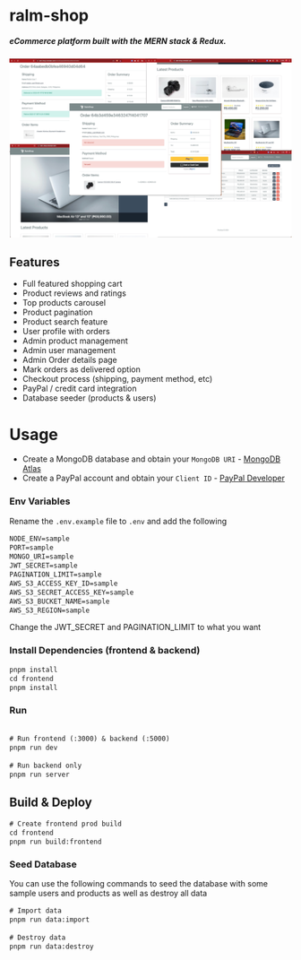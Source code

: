 # ralm-shop

##### eCommerce platform built with the MERN stack & Redux.

<img src="./frontend/public/images/screens.png">

## Features

- Full featured shopping cart
- Product reviews and ratings
- Top products carousel
- Product pagination
- Product search feature
- User profile with orders
- Admin product management
- Admin user management
- Admin Order details page
- Mark orders as delivered option
- Checkout process (shipping, payment method, etc)
- PayPal / credit card integration
- Database seeder (products & users)

# Usage

- Create a MongoDB database and obtain your `MongoDB URI` - [MongoDB Atlas](https://www.mongodb.com/cloud/atlas/register)
- Create a PayPal account and obtain your `Client ID` - [PayPal Developer](https://developer.paypal.com/)

### Env Variables

Rename the `.env.example` file to `.env` and add the following

```
NODE_ENV=sample
PORT=sample
MONGO_URI=sample
JWT_SECRET=sample
PAGINATION_LIMIT=sample
AWS_S3_ACCESS_KEY_ID=sample
AWS_S3_SECRET_ACCESS_KEY=sample
AWS_S3_BUCKET_NAME=sample
AWS_S3_REGION=sample
```

Change the JWT_SECRET and PAGINATION_LIMIT to what you want

### Install Dependencies (frontend & backend)

```
pnpm install
cd frontend
pnpm install
```

### Run

```

# Run frontend (:3000) & backend (:5000)
pnpm run dev

# Run backend only
pnpm run server
```

## Build & Deploy

```
# Create frontend prod build
cd frontend
pnpm run build:frontend
```

### Seed Database

You can use the following commands to seed the database with some sample users and products as well as destroy all data

```
# Import data
pnpm run data:import

# Destroy data
pnpm run data:destroy
```
